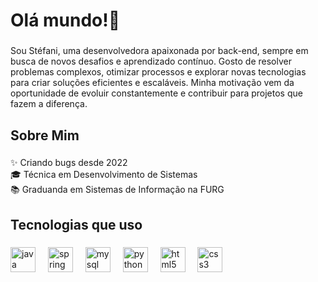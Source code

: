 <h1 align="left">Olá mundo!👋</h1>

###

<p align="left">Sou Stéfani, uma desenvolvedora apaixonada por back-end, sempre em busca de novos desafios e aprendizado contínuo. Gosto de resolver problemas complexos, otimizar processos e explorar novas tecnologias para criar soluções eficientes e escaláveis. Minha motivação vem da oportunidade de evoluir constantemente e contribuir para projetos que fazem a diferença.</p>

###

<h2 align="left">Sobre Mim</h2>

###

<p align="left">✨ Criando bugs desde 2022<br>🎓 Técnica em Desenvolvimento de Sistemas <br>📚  Graduanda em Sistemas de Informação na FURG</p>

###

<h2 align="left">Tecnologias que uso</h2>

###

<div align="left">
  <img src="https://cdn.jsdelivr.net/gh/devicons/devicon/icons/java/java-original.svg" height="40" alt="java logo"  />
  <img width="12" />
  <img src="https://cdn.jsdelivr.net/gh/devicons/devicon/icons/spring/spring-original.svg" height="40" alt="spring logo"  />
  <img width="12" />
  <img src="https://cdn.jsdelivr.net/gh/devicons/devicon/icons/mysql/mysql-original.svg" height="40" alt="mysql logo"  />
  <img width="12" />
  <img src="https://cdn.jsdelivr.net/gh/devicons/devicon/icons/python/python-original.svg" height="40" alt="python logo"  />
  <img width="12" />
  <img src="https://cdn.jsdelivr.net/gh/devicons/devicon/icons/html5/html5-original.svg" height="40" alt="html5 logo"  />
  <img width="12" />
  <img src="https://cdn.jsdelivr.net/gh/devicons/devicon/icons/css3/css3-original.svg" height="40" alt="css3 logo"  />
</div>

###
